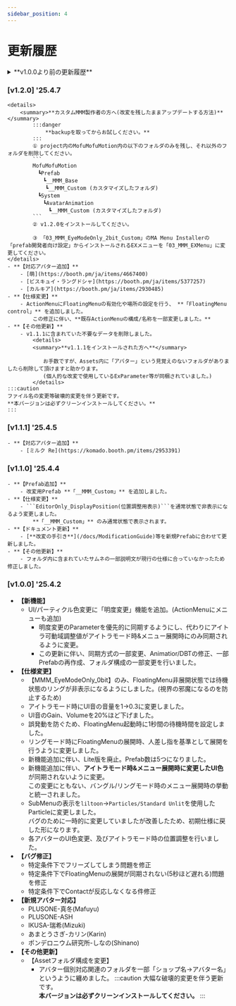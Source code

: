 ```yaml
---
sidebar_position: 4
---
```


# 更新履歴

<details>
<summary>**v1.0.0より前の更新履歴**</summary>

### [v0.5.2] '25.3.19
- 【ActionMenuにアイコンを追加】
- 【リングモードを追加】
    - この更新に伴い人差し指にContactを追加。
    - この更新に伴い既存のハンドモードを「バングルモード」と呼称。
- EditorOnlyの位置調整用のオブジェクトのConstraint設定が誤っていたため修正。
- ChangeColorにSmoothing処理を実装。Remoteでより滑らかに色が変わるようになりました。みんなで遊ぼう！
- フォルダ名/Animation名を一部変更。
- MMM Active用Contactに触れた後1sのクールタイムを追加
    - この更新により連続でオンオフしてしまう現象が発生しづらくなります。
:::caution 
本バージョンはクリーンインストール推奨です。
:::  
</details>

### [v1.2.0] '25.4.7  
    <details>
        <summary>**カスタムMMM製作者の方へ(改変を残したままアップデートする方法)**</summary>
            :::danger
                **backupを取ってからお試しください。**  
            :::
            ① project内のMofuMofuMotion内の以下のフォルダのみを残し、それ以外のフォルダを削除してください。
            ```
            MofuMofuMotion
            　┗Prefab
            　　┗__MMM_Base
                ┗__MMM_Custom (カスタマイズしたフォルダ)
            　┗System
            　　┗AvatarAnimation
            　　　┗__MMM_Custom (カスタマイズしたフォルダ)
            ```
            ② v1.2.0をインストールしてください。

            ③ 「03_MMM_EyeModeOnly_2bit_Custom」のMA Menu Installerの「prefab開発者向け設定」からインストールされるEXメニューを「03_MMM_EXMenu」に変更してください。
    </details>
    - **【対応アバター追加】**
        - [萌](https://booth.pm/ja/items/4667400)  
        - [ビスキュイ・ラングドシャ](https://booth.pm/ja/items/5377257)  
        - [カルキア](https://booth.pm/ja/items/2930485)  
    - **【仕様変更】**
        - ActionMenuにFloatingMenuの有効化や場所の設定を行う、 **「FloatingMenu control」** を追加しました。  
            この修正に伴い、**既存ActionMenuの構成/名称を一部変更しました。**  
    - **【その他更新】**  
        - v1.1.1に含まれていた不要なデータを削除しました。   
            <details>
            <summary>**v1.1.1をインストールされた方へ**</summary>
                
            　　お手数ですが、Assets内に「アバター」という見覚えのないフォルダがありましたら削除して頂けますと助かります。  
            　　(個人的な改変で使用しているExParameter等が同梱されていました。)  
            </details>
    :::caution 
    ファイル名の変更等破壊的変更を伴う更新です。  
    **本バージョンは必ずクリーンインストールしてください。**
    :::  
### [v1.1.1] '25.4.5   
    - **【対応アバター追加】**  
        - [ミルク Re](https://komado.booth.pm/items/2953391)
### [v1.1.0] '25.4.4   
    - **【Prefab追加】**
        - 改変用Prefab **「__MMM_Custom」** を追加しました。
    - **【仕様変更】**
        - ```EditorOnly_DisplayPosition(位置調整用表示)```を通常状態で非表示になるよう変更しました。  
            **「__MMM_Custom」** のみ通常状態で表示されます。
    - **【ドキュメント更新】**
        - [**改変の手引き**](/docs/ModificationGuide)等を新規Prefabに合わせて更新しました。
    - **【その他更新】**
        - フォルダ内に含まれていたサムネの一部説明文が現行の仕様に合っていなかったため修正しました。
### [v1.0.0] '25.4.2
- **【新機能】**
    - UI/パーティクル色変更に「明度変更」機能を追加。(ActionMenuにメニューも追加)
        - 明度変更のParameterを優先的に同期するようにし、代わりにアイトラ可動域調整値がアイトラモード時&メニュー展開時にのみ同期されるように変更。
        - この更新に伴い、同期方式の一部変更、Animatior/DBTの修正、一部Prefabの再作成、フォルダ構成の一部変更を行いました。
- **【仕様変更】**
    - 【MMM_EyeModeOnly_0bit】のみ、FloatingMenu非展開状態では待機状態のリングが非表示になるようにしました。(視界の邪魔になるのを防止するため)
    - アイトラモード時にUI音の音量を1→0.3に変更しました。  
    - UI音のGain、Volumeを20%ほど下げました。  
    - 誤発動を防ぐため、FloatingMenu起動時に1秒間の待機時間を設定しました。
    - リングモード時にFloatingMenuの展開時、人差し指を基準として展開を行うように変更しました。  
    - 新機能追加に伴い、Lite版を廃止。Prefab数は5つになりました。
    - 新機能追加に伴い、**アイトラモード時&メニュー展開時に変更したUI色**が同期されないように変更。  
        この変更にともない、バングル/リングモード時のメニュー展開時の挙動と統一されました。
    - SubMenuの表示を```liltoon```→```Particles/Standard Unlit```を使用したParticleに変更しました。  
        バグのために一時的に変更していましたが改善したため、初期仕様に戻した形になります。  
    - 各アバターのUI色変更、及びアイトラモード時の位置調整を行いました。  
- **【バグ修正】**
    - 特定条件下でフリーズしてしまう問題を修正
    - 特定条件下でFloatingMenuの展開が同期されない(5秒ほど遅れる)問題を修正
    - 特定条件下でContactが反応しなくなる件修正
- **【新規アバター対応】**
    - PLUSONE-真冬(Mafuyu)
    - PLUSONE-ASH
    - IKUSA-瑞希(Mizuki)
    - あまとうさぎ-カリン(Karin)
    - ポンデロニウム研究所-しなの(Shinano)
- **【その他更新】**
    - 【Assetフォルダ構成を変更】
        - アバター個別対応関連のフォルダを一部「ショップ名→アバター名」というように纏めました。
    :::caution 
    大幅な破壊的変更を伴う更新です。  
    **本バージョンは必ずクリーンインストールしてください。**
    :::  